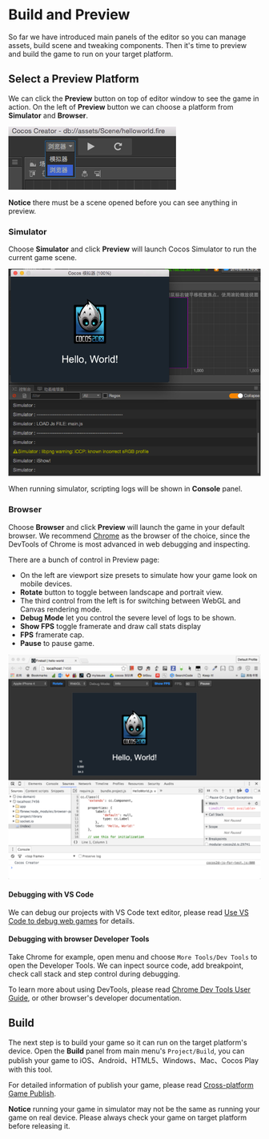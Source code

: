# Build and Preview

So far we have introduced main panels of the editor so you can manage assets, build scene and tweaking components. Then it's time to preview and build the game to run on your target platform.

## Select a Preview Platform

We can click the **Preview** button on top of editor window to see the game in action. On the left of **Preview** button we can choose a platform from **Simulator** and **Browser**.

![select platform](preview-build/select-platform.png)

**Notice** there must be a scene opened before you can see anything in preview.

### Simulator

Choose **Simulator** and click **Preview** will launch Cocos Simulator to run the current game scene.

![simulator](preview-build/simulator.png)

When running simulator, scripting logs will be shown in **Console** panel.

### Browser

Choose **Browser** and click **Preview** will launch the game in your default browser. We recommend [Chrome](http://google.com/chrome) as the browser of the choice, since the DevTools of Chrome is most advanced in web debugging and inspecting.

There are a bunch of control in Preview page:

- On the left are viewport size presets to simulate how your game look on mobile devices.
- **Rotate** button to toggle between landscape and portrait view.
- The third control from the left is for switching between WebGL and Canvas rendering mode.
- **Debug Mode** let you control the severe level of logs to be shown.
- **Show FPS** toggle framerate and draw call stats display
- **FPS** framerate cap.
- **Pause** to pause game.

![browser](preview-build/browser.png)

#### Debugging with VS Code

We can debug our projects with VS Code text editor, please read [Use VS Code to debug web games](../coding-setup.md##use-vs-code-to-debug-web-games) for details.

#### Debugging with browser Developer Tools

Take Chrome for example, open menu and choose `More Tools/Dev Tools` to open the Developer Tools. We can inpect source code, add breakpoint, check call stack and step control during debugging.

To learn more about using DevTools, please read [Chrome Dev Tools User Guide](https://developer.chrome.com/devtools), or other browser's developer documentation.

## Build

The next step is to build your game so it can run on the target platform's device. Open the **Build** panel from main menu's `Project/Build`, you can publish your game to iOS、Android、HTML5、Windows、Mac、Cocos Play with this tool.

For detailed information of publish your game, please read [Cross-platform Game Publish](../../publish/index.md).

**Notice** running your game in simulator may not be the same as running your game on real device. Please always check your game on target platform before releasing it.